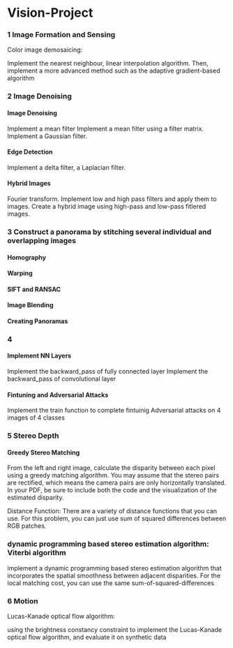 # Vision-Project

### 1 Image Formation and Sensing

Color image demosaicing:


Implement the nearest neighbour, linear interpolation algorithm.
Then, implement a more advanced method such as the adaptive gradient-based algorithm



### 2  Image Denoising 

#### Image Denoising

Implement a mean filter
Implement a mean filter using a filter matrix.
Implement a Gaussian filter.


#### Edge Detection

Implement a delta filter, a Laplacian filter.

#### Hybrid Images 

Fourier transform.
Implement low and high pass filters and apply them to images.
Create a hybrid image using high-pass and low-pass fitlered images.


### 3  Construct a panorama by stitching several individual and overlapping images

#### Homography

#### Warping 

#### SIFT and RANSAC 

#### Image Blending

#### Creating Panoramas 



### 4 
#### Implement NN Layers
Implement the backward_pass of fully connected layer 
Implement the backward_pass of convolutional layer 
#### Fintuning and Adversarial Attacks

Implement the train function to complete fintuinig 
Adversarial attacks on 4 images of 4 classes


### 5 Stereo Depth

#### Greedy Stereo Matching 
From the left and right image, calculate the disparity between each pixel using a greedy matching algorithm. You may assume that the stereo pairs are rectified, which means the camera pairs are only horizontally translated. In your PDF, be sure to include both the code and the visualization of the estimated disparity.

Distance Function: There are a variety of distance functions that you can use. For this problem, you can just use sum of squared differences between RGB patches.

### dynamic programming based stereo estimation algorithm:  Viterbi algorithm
implement a dynamic programming based stereo estimation algorithm that incorporates the spatial smoothness between adjacent disparities. For the local matching cost, you can use the same sum-of-squared-differences


### 6 Motion
Lucas-Kanade optical flow algorithm: 

using the brightness constancy constraint to implement the Lucas-Kanade optical flow algorithm, and evaluate it on synthetic data






















